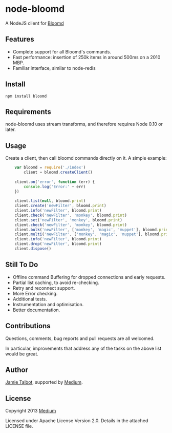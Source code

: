 node-bloomd
===========

A NodeJS client for [Bloomd](https://github.com/armon/bloomd)

Features
--------

* Complete support for all Bloomd's commands.
* Fast performance: insertion of 250k items in around 500ms on a 2010 MBP.
* Familiar interface, similar to node-redis

Install
-------

    npm install bloomd

Requirements
------------

node-bloomd uses stream transforms, and therefore requires Node 0.10 or later.

Usage
-----

Create a client, then call bloomd commands directly on it. A simple example:


```js
    var bloomd = require('./index')
        client = bloomd.createClient()
    
    client.on('error', function (err) {
        console.log('Error:' + err)
    })  
    
    client.list(null, bloomd.print)
    client.create('newFilter', bloomd.print)
    client.info('newFilter', bloomd.print)
    client.check('newFilter', 'monkey', bloomd.print)
    client.set('newFilter', 'monkey', bloomd.print)
    client.check('newFilter', 'monkey', bloomd.print)
    client.bulk('newFilter', ['monkey', 'magic', 'muppet'], bloomd.print)
    client.multi('newFilter', ['monkey', 'magic', 'muppet'], bloomd.print)
    client.info('newFilter', bloomd.print)
    client.drop('newFilter', bloomd.print)
    client.dispose()
```

Still To Do
-----------

* Offline command Buffering for dropped connections and early requests.
* Partial list caching, to avoid re-checking.
* Retry and reconnect support.
* More Error checking.
* Additional tests.
* Instrumentation and optimisation.
* Better documentation.

Contributions
-------------

Questions, comments, bug reports and pull requests are all welcomed.

In particular, improvements that address any of the tasks on the above
list would be great.

Author
------

[Jamie Talbot](https://github.com/majelbstoat), supported by
[Medium](https://medium.com).

License
-------

Copyright 2013 [Medium](https://medium.com)

Licensed under Apache License Version 2.0.  Details in the attached LICENSE
file.

